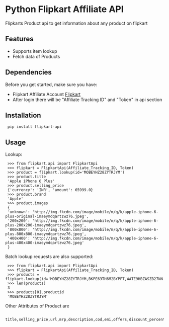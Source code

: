 Python Flipkart Affiliate API
==========================

Flipkarts Product api to get information about any product on flipkart


Features
--------
* Supports item lookup
* Fetch data of Products


Dependencies
--------------
Before you get started, make sure you have:

* Flipkart Affiliate Account [Flipkart](https://affiliate.flipkart.com/) 
* After login there will be "Affiliate Tracking ID" and "Token" in api section

Installation
-------------
     pip install flipkart-api

Usage
-----

Lookup:

     >>> from flipkart.api import FlipkartApi
     >>> flipkart = FlipkartApi(Affiliate_Tracking_ID, Token)
     >>> product = flipkart.lookup(id='MOBEYHZ28ZYTRJYM')
     >>> product.title
     'Apple iPhone 6 Plus'
     >>> product.selling_price
     {'currency': 'INR', 'amount': 65999.0}
     >>> product.brand
     'Apple'
     >>> product.images
     {
     'unknown': 'http://img.fkcdn.com/image/mobile/m/q/k/apple-iphone-6-plus-original-imaeymdqartzwz76.jpeg', 
     '200x200': 'http://img.fkcdn.com/image/mobile/m/q/k/apple-iphone-6-plus-200x200-imaeymdqartzwz76.jpeg', 
     '800x800': 'http://img.fkcdn.com/image/mobile/m/q/k/apple-iphone-6-plus-800x800-imaeymdqartzwz76.jpeg', 
     '400x400': 'http://img.fkcdn.com/image/mobile/m/q/k/apple-iphone-6-plus-400x400-imaeymdqartzwz76.jpeg'
     }


Batch lookup requests are also supported:

     >>> from flipkart.api import FlipkartApi
     >>> flipkart = FlipkartApi(Affiliate_Tracking_ID, Token)
     >>> products = flipkart.lookup(id='MOBEYHZ28ZYTRJYM,BKPE63TH6M2BYPFT,WATE9HBZASZB27NN')
     >>> len(products)
     3
     >>> products[0].productid
     'MOBEYHZ28ZYTRJYM'

Other Attributes of Product are
     
     title,selling_price,url,mrp,description,cod,emi,offers,discount_percentage,brand,instock,images,color,size,productid


